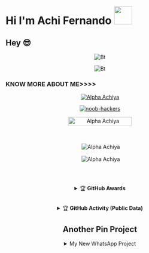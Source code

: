 # Hi I'm Achi Fernando&nbsp;<a href="Hey"><img src="https://raw.githubusercontent.com/TOXIC-DEVIL/TOXIC-DEVIL/TOXIC-DEVIL-OFFICIAL/media/Hi.gif" width="48px"></a>

## Hey 😎
<p align="center"><img src="https://user-images.githubusercontent.com/49580304/110319833-47367180-7fc4-11eb-87a7-392509eca9d7.gif" alt="Bt">

<p align="center"><img src="https://user-images.githubusercontent.com/49580304/110318584-81067880-7fc2-11eb-8391-152d308e7f2b.gif" alt="Bt">


  
### KNOW MORE ABOUT ME>>>>
<p align="center"><a href="https://github.com/AchiyaCT"><img title="Alpha Achiya" src="https://github-readme-stats.vercel.app/api?username=AchiyaCT&show_icons=true&include_all_commits=true&theme=chartreuse-dark&cache_seconds=3200"></a>
</p>


<p align="center">
<a href="https://github.com/noob-hackers"><img title="noob-hackers" src="https://github-readme-stats.vercel.app/api/top-langs/?username=AchiyaCT&layout=compact"></a>
</p>


<p align="center"> <a href="Alpha Achiya"><img width="170px" height="24" src="https://komarev.com/ghpvc/?username=AchiyaCT&label=PROFILE%20VISITORS&color=green&style=flat-square" alt="Alpha Achiya" /></a> </p><br> 


<div align="center">
<p>&nbsp;<img align="center" src="https://github-readme-stats.vercel.app/api?username=AchiyaCT&show_icons=true&theme=nightowl" alt="Alpha Achiya" /></p>

<p>&nbsp;<img align="center" src="https://github-readme-stats.vercel.app/api/top-langs/?username=AchiyaCT&theme=algolia&layout=compact&langs_count=10&hide_border=true&show_icons=true" alt="Alpha Achiya"/></p></a><br> 

##

<details>
    <summary>&#127942 <b>GitHub Awards</b></summary><br/>

![Github Trophy](https://github-profile-trophy.vercel.app/?username=AchiyaCT)

</details>

##

<details>
    <summary>&#127942 <b>GitHub Activity (Public Data)</b></summary><br/>

![Metrics](https://metrics.lecoq.io/AchiyaCT?template=classic&followup=1&isocalendar=1&languages=1&isocalendar.duration=half-year&config.timezone=Asia/Colombo)

</details>

##

## Another Pin Project
<details>
  <summary>My New WhatsApp Project</summary>
   <a href="https://github.com/AchiyaCT/ALPHA">
    <img src="https://github-readme-stats.vercel.app/api/pin/?username=AchiyaCT&repo=ALPHA">
  </a>
</details>

  <!--
<details>
  <summary>My New WhatsApp Bot Project</summary>
   <a href="https://go">
    <img src="https://gzo">
  </a>
  </details>
  --!>
